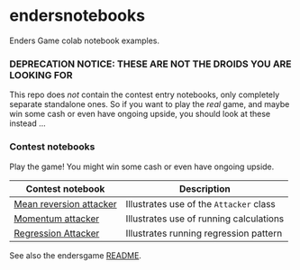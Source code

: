# endersnotebooks
Enders Game colab notebook examples. 

### DEPRECATION NOTICE: THESE ARE NOT THE DROIDS YOU ARE LOOKING FOR  

This repo does *not* contain the contest entry notebooks, only completely separate standalone ones. So if you want to play the *real* game, and maybe win some cash or even have ongoing upside, you should look at these instead ...

### Contest notebooks 

Play the game! You might win some cash or even have ongoing upside. 

| Contest notebook | Description |
| --- | --- |
| [Mean reversion attacker](https://github.com/crunchdao/quickstarters/blob/master/competitions/mid-one/mean_reversion_attacker/mean_reversion_attacker.ipynb) | Illustrates use of the `Attacker` class|
| [Momentum attacker](https://github.com/crunchdao/quickstarters/blob/master/competitions/mid-one/momentum_attacker/momentum_attacker.ipynb) | Illustrates use of running calculations |
| [Regression Attacker](https://github.com/crunchdao/quickstarters/blob/master/competitions/mid-one/regression_attacker/regression_attacker.ipynb) | Illustrates running regression pattern |

See also the endersgame [README](https://github.com/microprediction/endersgame/blob/main/README.md).

